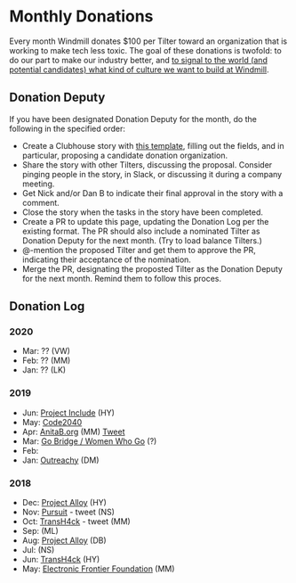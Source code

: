 # Monthly Donations

Every month Windmill donates $100 per Tilter toward an organization that is working to make tech less toxic. The goal of these donations is twofold: to do our part to make our industry better, and [to signal to the world (and potential candidates) what kind of culture we want to build at Windmill](https://twitter.com/dbentley/status/1196853652444499968).

## Donation Deputy

If you have been designated Donation Deputy for the month, do the following in the specified order:

- Create a Clubhouse story with [this template](), filling out the fields, and in particular, proposing a candidate donation organization.
- Share the story with other Tilters, discussing the proposal. Consider pinging people in the story, in Slack, or discussing it during a company meeting.
- Get Nick and/or Dan B to indicate their final approval in the story with a comment.
- Close the story when the tasks in the story have been completed.
- Create a PR to update this page, updating the Donation Log per the existing format. The PR should also include a nominated Tilter as Donation Deputy for the next month. (Try to load balance Tilters.)
- @-mention the proposed Tilter and get them to approve the PR, indicating their acceptance of the nomination.
- Merge the PR, designating the proposted Tilter as the Donation Deputy for the next month. Remind them to follow this proces.

## Donation Log

### 2020
* Mar: ?? (VW)
* Feb: ?? (MM)
* Jan: ?? (LK)

### 2019
* Jun: [Project Include](https://projectinclude.org/) (HY)
* May: [Code2040](http://www.code2040.org/)
* Apr: [AnitaB.org](https://anitab.org/) (MM) [Tweet](https://twitter.com/tilt_dev/status/1124073397036683264)
* Mar: [Go Bridge / Women Who Go](https://www.womenwhogo.org/) (?)
* Feb: 
* Jan: [Outreachy](https://www.outreachy.org/) (DM)

### 2018
* Dec: [Project Alloy](https://www.projectalloy.org/) (HY)
* Nov: [Pursuit](https://www.pursuit.org/) - tweet (NS)
* Oct: [TransH4ck](http://www.transhack.org/) - tweet (MM) 
* Sep: (ML) 
* Aug: [Project Alloy](https://www.projectalloy.org/) (DB)
* Jul: (NS)
* Jun: [TransH4ck](http://www.transhack.org/) (HY)
* May: [Electronic Frontier Foundation](https://www.eff.org/) (MM)
